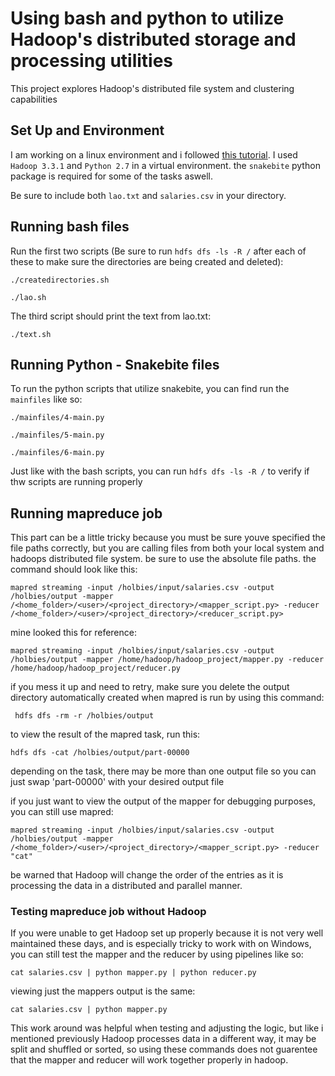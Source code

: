 # Using bash and python to utilize Hadoop's distributed storage and processing utilities

This project explores Hadoop's distributed file system and clustering capabilities

## Set Up and Environment
I am working on a linux environment and i followed [this tutorial](https://www.baeldung.com/linux/hadoop-install-configure). I used ```Hadoop 3.3.1``` and ```Python 2.7``` in a virtual environment. the ```snakebite``` python package is required for some of the tasks aswell.

Be sure to include both ```lao.txt``` and ```salaries.csv``` in your directory.

## Running bash files
Run the first two scripts (Be sure to run ```hdfs dfs -ls -R /``` after each of these to make sure the directories are being created and deleted):

  ```./createdirectories.sh```

  ```./lao.sh```

The third script should print the text from lao.txt:

```./text.sh```



## Running Python - Snakebite files
To run the python scripts that utilize snakebite, you can find run the ```mainfiles``` like so:

```./mainfiles/4-main.py```

```./mainfiles/5-main.py```

```./mainfiles/6-main.py```

Just like with the bash scripts, you can run ```hdfs dfs -ls -R /``` to verify if thw scripts are running properly

## Running mapreduce job
This part can be a little tricky because you must be sure youve specified the file paths correctly, but you are calling files from both your local system and hadoops distributed file system. be sure to use the absolute file paths. the command should look like this:

```mapred streaming -input /holbies/input/salaries.csv -output /holbies/output -mapper /<home_folder>/<user>/<project_directory>/<mapper_script.py> -reducer /<home_folder>/<user>/<project_directory>/<reducer_script.py>```

mine looked this for reference:

```mapred streaming -input /holbies/input/salaries.csv -output /holbies/output -mapper /home/hadoop/hadoop_project/mapper.py -reducer /home/hadoop/hadoop_project/reducer.py```

if you mess it up and need to retry, make sure you delete the output directory automatically created when mapred is run by using this command: 

``` hdfs dfs -rm -r /holbies/output```

to view the result of the mapred task, run this:

```hdfs dfs -cat /holbies/output/part-00000```

depending on the task, there may be more than one output file so you can just swap 'part-00000' with your desired output file

if you just want to view the output of the mapper for debugging purposes, you can still use mapred:

```mapred streaming -input /holbies/input/salaries.csv -output /holbies/output -mapper /<home_folder>/<user>/<project_directory>/<mapper_script.py> -reducer "cat"```

be warned that Hadoop will change the order of the entries as it is processing the data in a distributed and parallel manner.

### Testing mapreduce job without Hadoop
If you were unable to get Hadoop set up properly because it is not very well maintained these days, and is especially tricky to work with on Windows, you can still test the mapper and the reducer by using pipelines like so:

```cat salaries.csv | python mapper.py | python reducer.py```

viewing just the mappers output is the same:

```cat salaries.csv | python mapper.py ```

This work around was helpful when testing and adjusting the logic, but like i mentioned previously Hadoop processes data in a different way, it may be split and shuffled or sorted, so using these commands does not guarentee that the mapper and reducer will work together properly in hadoop.
